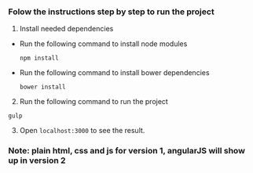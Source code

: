 ### Folow the instructions step by step to run the project

1. Install needed dependencies
- Run the following command to install node modules

  ```npm install```

- Run the following command to install bower dependencies

  ```bower install ```


2. Run the following command to run the project

  ```gulp```

3. Open ```localhost:3000``` to see the result.

### Note: plain html, css and js for version 1, angularJS will show up in version 2
